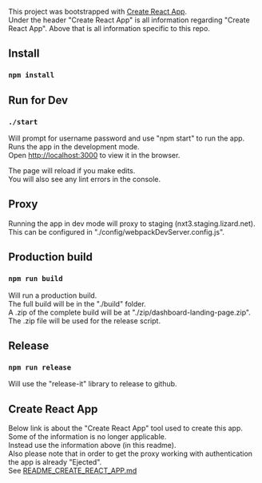This project was bootstrapped with [Create React App](https://github.com/facebook/create-react-app).  
Under the header "Create React App" is all information regarding "Create React App".
Above that is all information specific to this repo.

## Install

### `npm install`

## Run for Dev

### `./start`

Will prompt for username password and use "npm start" to run the app.  
Runs the app in the development mode.<br>
Open [http://localhost:3000](http://localhost:3000) to view it in the browser.

The page will reload if you make edits.<br>
You will also see any lint errors in the console.

## Proxy

Running the app in dev mode will proxy to staging (nxt3.staging.lizard.net).  
This can be configured in "./config/webpackDevServer.config.js".  

## Production build

### `npm run build`

Will run a production build.  
The full build will be in the "./build" folder.  
A .zip of the complete build will be at "./zip/dashboard-landing-page.zip".  
The .zip file will be used for the release script.  

## Release 

### `npm run release`   

Will use the "release-it"  library to release to github.  

## Create React App

Below link is about the "Create React App" tool used to create this app.  
Some of the information is no longer applicable.  
Instead use the information above (in this readme).  
Also please note that in order to get the proxy working with authentication the app is already "Ejected".  
See [README_CREATE_REACT_APP.md](./README_CREATE_REACT_APP.md)   

